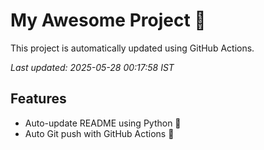 # My Awesome Project 🚀

This project is automatically updated using GitHub Actions.

_Last updated: 2025-05-28 00:17:58 IST_

## Features
- Auto-update README using Python 🐍
- Auto Git push with GitHub Actions 🤖
